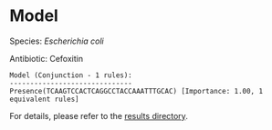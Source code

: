 
# Model

Species: *Escherichia coli*

Antibiotic: Cefoxitin

```
Model (Conjunction - 1 rules):
------------------------------
Presence(TCAAGTCCACTCAGGCCTACCAAATTTGCAC) [Importance: 1.00, 1 equivalent rules]

```

For details, please refer to the [results directory](../../../../../results/scm_b/escherichia%20coli/cefoxitin/repeat_4/).

